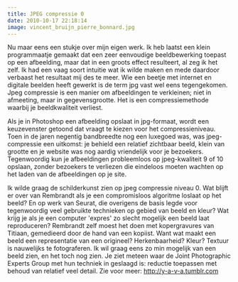 ```yaml
---
title: JPEG compressie 0
date: 2010-10-17 22:18:14
image: vincent_bruijn_pierre_bonnard.jpg
---
```


Nu maar eens een stukje over mijn eigen werk. Ik heb laatst een klein programmaatje gemaakt dat een zeer eenvoudige beeldbewerking toepast op een afbeelding, maar dat in een groots effect resulteert, al zeg ik het zelf. Ik had een vaag soort intuitie wat ik wilde maken en mede daardoor verbaast het resultaat mij des te meer.
Wie een beetje met internet en digitale beelden heeft gewerkt is de term jpg vast wel eens tegengekomen. Jpeg compressie is een manier om afbeeldingen te verkleinen; niet in afmeeting, maar in gegevensgrootte. Het is een compressiemethode waarbij je beeldkwaliteit verliest.

Als je in Photoshop een afbeelding opslaat in jpg-formaat, wordt een keuzevenster getoond dat vraagt te kiezen voor het compressieniveau. Toen in de jaren negentig bandbreedte nog een luxegoed was, was jpeg-compressie een uitkomst: je behield een relatief zichtbaar beeld, klein van grootte en je website was nog aardig vriendelijk voor je bezoekers. Tegenwoordig kun je afbeeldingen probleemloos op jpeg-kwaliteit 9 of 10 opslaan, zonder bezoekers te verliezen die eindeloos moeten wachten op het laden van de afbeeldingen op je site.

Ik wilde graag de schilderkunst zien op jpeg compressie niveau 0. Wat blijft er over van Rembrandt als je een compromisloos algoritme loslaat op het beeld? En op werk van Seurat, die overigens de basis legde voor tegenwoordig veel gebruikte technieken op gebied van beeld en kleur? Wat krijg je als je een computer 'expres' zo slecht mogelijk een beeld laat reproduceren? Rembrandt zelf moest het doen met kopergravures van Titiaan, gemedieerd door de hand van een kopiist. Want wat maakt een beeld een representatie van een origineel? Herkenbaarheid? Kleur? Textuur is nauwelijks te fotograferen. Ik wil graag eens zo min mogelijk van een beeld zien, en het toch nog zien. Je ziet meteen waar de Joint Photographic Experts Group met hun techniek in geslaagd is: reductie toepassen met behoud van relatief veel detail. Zie voor meer: http://y-a-v-a.tumblr.com
